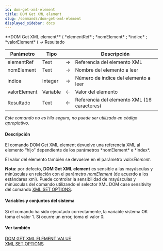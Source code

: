 ```yaml
---
id: dom-get-xml-element
title: DOM Get XML element
slug: /commands/dom-get-xml-element
displayed_sidebar: docs
---
```


<!--REF #_command_.DOM Get XML element.Syntax-->**DOM Get XML element** ( *elementRef* ; *nomElement* ; *indice* ; *valorElement* ) -> Resultado<!-- END REF-->
<!--REF #_command_.DOM Get XML element.Params-->
| Parámetro | Tipo |  | Descripción |
| --- | --- | --- | --- |
| elementRef | Text | &#8594;  | Referencia del elemento XML |
| nomElement | Text | &#8594;  | Nombre del elemento a leer |
| indice | Integer | &#8594;  | Número de índice del elemento a leer |
| valorElement | Variable | &#8592; | Valor del elemento |
| Resultado | Text | &#8592; | Referencia del elemento XML (16 caracteres) |

<!-- END REF-->

*Este comando no es hilo seguro, no puede ser utilizado en código apropiativo.*


#### Descripción 

<!--REF #_command_.DOM Get XML element.Summary-->El comando DOM Get XML element devuelve una referencia XML al elemento “hijo” dependiente de los parámetros *nomElement* e *index*.<!-- END REF--> 

El valor del elemento también se devuelve en el parámetro *valorElement*.

**Nota:** por defecto, **DOM Get XML element** es sensible a las mayúsculas y minúsculas en relación con el parámetro *nomElement* (de acuerdo a los estándares xml). Puede controlar la sensibilidad de mayúsculas y minúsculas del comando utilizando el selector XML DOM case sensitivity del comando [XML SET OPTIONS](xml-set-options.md). 

#### Variables y conjuntos del sistema 

Si el comando ha sido ejecutado correctamente, la variable sistema OK toma el valor 1\. Si ocurre un error, toma el valor 0.

#### Ver también 

[DOM GET XML ELEMENT VALUE](dom-get-xml-element-value.md)  
[XML SET OPTIONS](xml-set-options.md)  